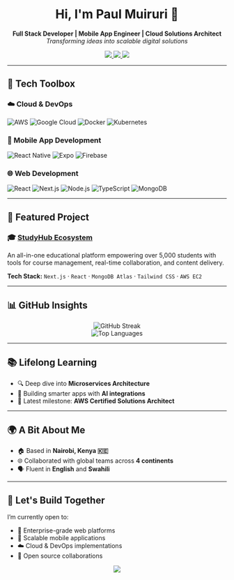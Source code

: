 <h1 align="center">Hi, I'm Paul Muiruri 🚀</h1>
<p align="center">
  <strong>Full Stack Developer | Mobile App Engineer | Cloud Solutions Architect</strong><br>
  <em>Transforming ideas into scalable digital solutions</em>
</p>

<p align="center">
  <a href="https://www.linkedin.com/in/paul-muiruri-34b734338/">
    <img src="https://img.shields.io/badge/LinkedIn-Connect-blue?style=for-the-badge&logo=linkedin" />
  </a>
  <a href="http://studyhubke.vercel.app/">
    <img src="https://img.shields.io/badge/Portfolio-Visit-success?style=for-the-badge" />
  </a>
  <a href="mailto:muiruripaul3492@gmail.com">
    <img src="https://img.shields.io/badge/Email-Get_in_Touch-critical?style=for-the-badge&logo=gmail" />
  </a>
</p>

---

## 🔧 Tech Toolbox

### ☁️ Cloud & DevOps
![AWS](https://img.shields.io/badge/AWS-Expert-orange?logo=amazon-aws)
![Google Cloud](https://img.shields.io/badge/Google_Cloud-Certified-blue?logo=google-cloud)
![Docker](https://img.shields.io/badge/Docker-Containerization-blue?logo=docker)
![Kubernetes](https://img.shields.io/badge/Kubernetes-Orchestration-blue?logo=kubernetes)

### 📱 Mobile App Development
![React Native](https://img.shields.io/badge/React_Native-Cross_Platform-blue?logo=react)
![Expo](https://img.shields.io/badge/Expo-React_Framework-gray?logo=expo)
![Firebase](https://img.shields.io/badge/Firebase-Backend_Services-yellow?logo=firebase)

### 🌐 Web Development
![React](https://img.shields.io/badge/React-Frontend-blue?logo=react)
![Next.js](https://img.shields.io/badge/Next.js-Fullstack-black?logo=next.js)
![Node.js](https://img.shields.io/badge/Node.js-Backend-green?logo=node.js)
![TypeScript](https://img.shields.io/badge/TypeScript-Strongly_Typed-blue?logo=typescript)
![MongoDB](https://img.shields.io/badge/MongoDB-NoSQL-green?logo=mongodb)

---

## 🚀 Featured Project

### 🎓 [StudyHub Ecosystem](http://studyhubke.vercel.app/)
An all-in-one educational platform empowering over 5,000 students with tools for course management, real-time collaboration, and content delivery.

**Tech Stack:** `Next.js` · `React` · `MongoDB Atlas` · `Tailwind CSS` · `AWS EC2`

---

## 📊 GitHub Insights

<p align="center">
  <img src="https://streak-stats.demolab.com?user=Pauloh349&theme=dark" alt="GitHub Streak" />
  <br />
  <img src="https://github-readme-stats.vercel.app/api/top-langs/?username=Pauloh349&layout=compact&theme=vision-friendly-dark" alt="Top Languages" />
</p>

---

## 📚 Lifelong Learning

- 🔍 Deep dive into **Microservices Architecture**
- 🤖 Building smarter apps with **AI integrations**
- 📜 Latest milestone: **AWS Certified Solutions Architect**

---

## 🌍 A Bit About Me

- 🏠 Based in **Nairobi, Kenya 🇰🇪**
- 🌐 Collaborated with global teams across **4 continents**
- 🗣 Fluent in **English** and **Swahili**

---

## 🤝 Let's Build Together

I’m currently open to:
- 🔧 Enterprise-grade web platforms
- 📲 Scalable mobile applications
- ☁️ Cloud & DevOps implementations
- 🤝 Open source collaborations

<p align="center">
  <a href="https://www.buymeacoffee.com/studyhubke">
    <img src="https://img.shields.io/badge/Support-%E2%98%95%20Buy%20Me%20a%20Coffee-yellow?style=for-the-badge&logo=buymeacoffee" />
  </a>
</p>
